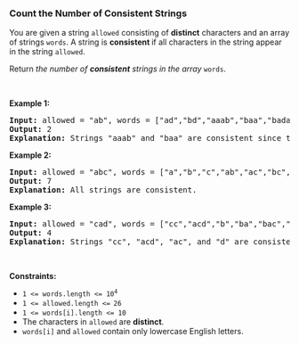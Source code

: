 
<h3>Count the Number of Consistent Strings</h3>
<div><p>You are given a string <code>allowed</code> consisting of <strong>distinct</strong> characters and an array of strings <code>words</code>. A string is <strong>consistent </strong>if all characters in the string appear in the string <code>allowed</code>.</p>
<p>Return<em> the number of <strong>consistent</strong> strings in the array </em><code>words</code>.</p>
<p> </p>
<p><strong>Example 1:</strong></p>
<pre><strong>Input:</strong> allowed = "ab", words = ["ad","bd","aaab","baa","badab"]
<strong>Output:</strong> 2
<strong>Explanation:</strong> Strings "aaab" and "baa" are consistent since they only contain characters 'a' and 'b'.
</pre>
<p><strong>Example 2:</strong></p>
<pre><strong>Input:</strong> allowed = "abc", words = ["a","b","c","ab","ac","bc","abc"]
<strong>Output:</strong> 7
<strong>Explanation:</strong> All strings are consistent.
</pre>
<p><strong>Example 3:</strong></p>
<pre><strong>Input:</strong> allowed = "cad", words = ["cc","acd","b","ba","bac","bad","ac","d"]
<strong>Output:</strong> 4
<strong>Explanation:</strong> Strings "cc", "acd", "ac", and "d" are consistent.
</pre>
<p> </p>
<p><strong>Constraints:</strong></p>
<ul>
<li><code>1 &lt;= words.length &lt;= 10<sup>4</sup></code></li>
<li><code>1 &lt;= allowed.length &lt;=<sup> </sup>26</code></li>
<li><code>1 &lt;= words[i].length &lt;= 10</code></li>
<li>The characters in <code>allowed</code> are <strong>distinct</strong>.</li>
<li><code>words[i]</code> and <code>allowed</code> contain only lowercase English letters.</li>
</ul>
</div>
